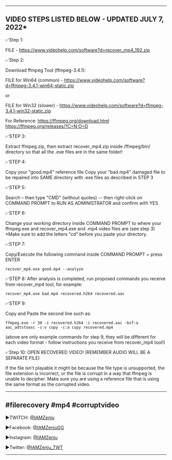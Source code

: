 -------------------------------------------------------------------------------------------
VIDEO STEPS LISTED BELOW - UPDATED JULY 7, 2022*
--------------------------------------------------------------------------------------------
✅Step 1:

FILE - https://www.videohelp.com/software?d=recover_mp4_192.zip

✅Step 2:

Download ffmpeg Tool (ffmpeg-3.4.1): 

FILE for Win64 (common)  - https://www.videohelp.com/software?d=ffmpeg-3.4.1-win64-static.zip

or

FILE for Win32 (slower)  -  https://www.videohelp.com/software?d=ffmpeg-3.4.1-win32-static.zip

For Reference:
https://ffmpeg.org/download.html
https://ffmpeg.org/releases/?C=N;O=D

✅STEP 3: 

Extract ffmpeg.zip, then extract recover_mp4.zip inside /ffmpeg/bin/ directory so that all the .exe files are in the same folder!

✅STEP 4:

Copy your "good.mp4" reference file
Copy your "bad.mp4" damaged file to be repaired
into SAME directory with .exe files as described in STEP 3

✅STEP 5:

Search – then type "CMD" (without quotes) -- then right-click on COMMAND PROMPT to RUN AS ADMINISTRATOR and confirm with YES

✅STEP 6:

Change your working directory inside COMMAND PROMPT to where your ffmpeg.exe and recover_mp4.exe and .mp4 video files are (see step 3) *Make sure to add the letters "cd" before you paste your directory.

✅STEP 7:

Copy/Execute the following command inside COMMAND PROMPT + press ENTER

    recover_mp4.exe good.mp4 --analyze

✅STEP 8:
After analysis is completed, run proposed commands you receive from recover_mp4 tool, for example:

    recover_mp4.exe bad.mp4 recovered.h264 recovered.aac

✅STEP 9:

Copy and Paste the second line such as:

    ffmpeg.exe -r 30 -i recovered.h264 -i recovered.aac -bsf:a aac_adtstoasc -c:v copy -c:a copy recovered.mp4

(above are only example commands for step 9, they will be different for each video format - follow instructions you receive from recover_mp4 tool!)

✅Step 10: OPEN RECOVERED VIDEO! (REMEMBER AUDIO WILL BE A SEPARATE FILE)

If the file isn't playable it might be because the file type is unsupported, the file extension is incorrect, or the file is corrupt in a way that ffmpeg is unable to decipher. Make sure you are using a reference file that is using the same format as the corrupted video.

--------------------------------------------------------------------------------------

#filerecovery #mp4 #corruptvideo
-------------------------------------------------------------------------------------

►TWITCH: [@IAMZenju](https://www.twitch.tv/IAMZenju)

►Facebook: [@IAMZenjuGG](https://fb.gg/IAMZenjuGG)

►Instagram: [@IAMZenju](https://www.instagram.com/iamzenju/)

►Twitter: [@IAMZenju_TWT](https://twitter.com/IAMZenju_TWT)

-----------------------------------------------------------------------------------------------

